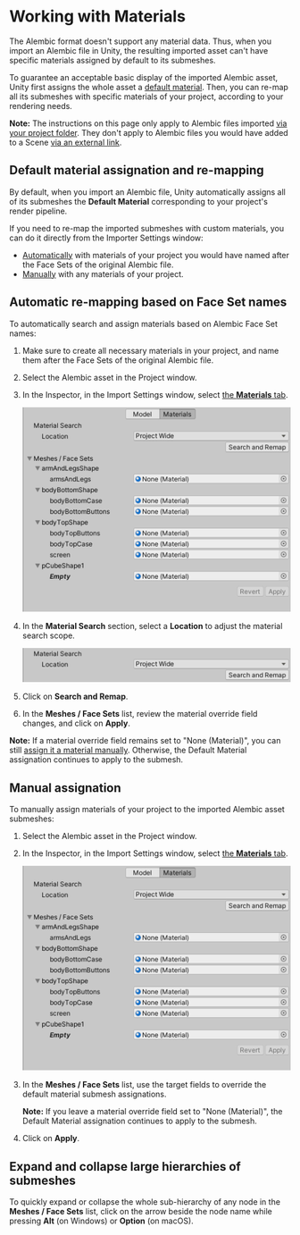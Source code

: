 # Working with Materials

The Alembic format doesn't support any material data. Thus, when you import an Alembic file in Unity, the resulting imported asset can't have specific materials assigned by default to its submeshes.

To guarantee an acceptable basic display of the imported Alembic asset, Unity first assigns the whole asset a [default material](#default-material-assignation-and-re-mapping). Then, you can re-map all its submeshes with specific materials of your project, according to your rendering needs.

**Note:** The instructions on this page only apply to Alembic files imported [via your project folder](import-file-local.md). They don't apply to Alembic files you would have added to a Scene [via an external link](import-file-external.md).


## Default material assignation and re-mapping

By default, when you import an Alembic file, Unity automatically assigns all of its submeshes the **Default Material** corresponding to your project's render pipeline.

If you need to re-map the imported submeshes with custom materials, you can do it directly from the Importer Settings window:
* [Automatically](#automatic-re-mapping-based-on-face-set-names) with materials of your project you would have named after the Face Sets of the original Alembic file.
* [Manually](#manual-assignation) with any materials of your project.


## Automatic re-mapping based on Face Set names

To automatically search and assign materials based on Alembic Face Set names:

1. Make sure to create all necessary materials in your project, and name them after the Face Sets of the original Alembic file.

2. Select the Alembic asset in the Project window.

3. In the Inspector, in the Import Settings window, select [the **Materials** tab](ref_Importer.md#materials).

   ![The Import Settings window (Materials tab)](images/abc_import_options_materials.png)

4. In the **Material Search** section, select a **Location** to adjust the material search scope.

   ![Material Search tool](images/abc_import_options_materials_search.png)

5. Click on **Search and Remap**.

6. In the **Meshes / Face Sets** list, review the material override field changes, and click on **Apply**.

**Note:** If a material override field remains set to "None (Material)", you can still [assign it a material manually](#manual-assignation). Otherwise, the Default Material assignation continues to apply to the submesh.


## Manual assignation

To manually assign materials of your project to the imported Alembic asset submeshes:

1. Select the Alembic asset in the Project window.

2. In the Inspector, in the Import Settings window, select [the **Materials** tab](ref_Importer.md#materials).

   ![The Import Settings window (Materials tab)](images/abc_import_options_materials.png)

3. In the **Meshes / Face Sets** list, use the target fields to override the default material submesh assignations.

   **Note:** If you leave a material override field set to "None (Material)", the Default Material assignation continues to apply to the submesh.

4. Click on **Apply**.

## Expand and collapse large hierarchies of submeshes

To quickly expand or collapse the whole sub-hierarchy of any node in the **Meshes / Face Sets** list, click on the arrow beside the node name while pressing **Alt** (on Windows) or **Option** (on macOS).
